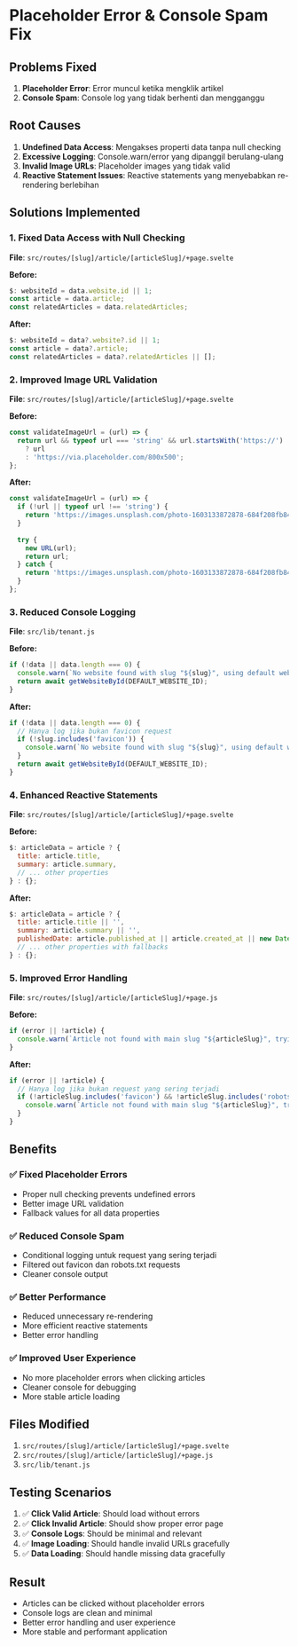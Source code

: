 # Placeholder Error & Console Spam Fix

## Problems Fixed

1. **Placeholder Error**: Error muncul ketika mengklik artikel
2. **Console Spam**: Console log yang tidak berhenti dan mengganggu

## Root Causes

1. **Undefined Data Access**: Mengakses properti data tanpa null checking
2. **Excessive Logging**: Console.warn/error yang dipanggil berulang-ulang
3. **Invalid Image URLs**: Placeholder images yang tidak valid
4. **Reactive Statement Issues**: Reactive statements yang menyebabkan re-rendering berlebihan

## Solutions Implemented

### 1. Fixed Data Access with Null Checking
**File**: `src/routes/[slug]/article/[articleSlug]/+page.svelte`

**Before:**
```javascript
$: websiteId = data.website.id || 1;
const article = data.article;
const relatedArticles = data.relatedArticles;
```

**After:**
```javascript
$: websiteId = data?.website?.id || 1;
const article = data?.article;
const relatedArticles = data?.relatedArticles || [];
```

### 2. Improved Image URL Validation
**File**: `src/routes/[slug]/article/[articleSlug]/+page.svelte`

**Before:**
```javascript
const validateImageUrl = (url) => {
  return url && typeof url === 'string' && url.startsWith('https://') 
    ? url 
    : 'https://via.placeholder.com/800x500';
};
```

**After:**
```javascript
const validateImageUrl = (url) => {
  if (!url || typeof url !== 'string') {
    return 'https://images.unsplash.com/photo-1603133872878-684f208fb84b?w=800&h=500&fit=crop';
  }
  
  try {
    new URL(url);
    return url;
  } catch {
    return 'https://images.unsplash.com/photo-1603133872878-684f208fb84b?w=800&h=500&fit=crop';
  }
};
```

### 3. Reduced Console Logging
**File**: `src/lib/tenant.js`

**Before:**
```javascript
if (!data || data.length === 0) {
  console.warn(`No website found with slug "${slug}", using default website`);
  return await getWebsiteById(DEFAULT_WEBSITE_ID);
}
```

**After:**
```javascript
if (!data || data.length === 0) {
  // Hanya log jika bukan favicon request
  if (!slug.includes('favicon')) {
    console.warn(`No website found with slug "${slug}", using default website`);
  }
  return await getWebsiteById(DEFAULT_WEBSITE_ID);
}
```

### 4. Enhanced Reactive Statements
**File**: `src/routes/[slug]/article/[articleSlug]/+page.svelte`

**Before:**
```javascript
$: articleData = article ? {
  title: article.title,
  summary: article.summary,
  // ... other properties
} : {};
```

**After:**
```javascript
$: articleData = article ? {
  title: article.title || '',
  summary: article.summary || '',
  publishedDate: article.published_at || article.created_at || new Date().toISOString(),
  // ... other properties with fallbacks
} : {};
```

### 5. Improved Error Handling
**File**: `src/routes/[slug]/article/[articleSlug]/+page.js`

**Before:**
```javascript
if (error || !article) {
  console.warn(`Article not found with main slug "${articleSlug}", trying alternative search...`);
}
```

**After:**
```javascript
if (error || !article) {
  // Hanya log jika bukan request yang sering terjadi
  if (!articleSlug.includes('favicon') && !articleSlug.includes('robots')) {
    console.warn(`Article not found with main slug "${articleSlug}", trying alternative search...`);
  }
}
```

## Benefits

### ✅ Fixed Placeholder Errors
- Proper null checking prevents undefined errors
- Better image URL validation
- Fallback values for all data properties

### ✅ Reduced Console Spam
- Conditional logging untuk request yang sering terjadi
- Filtered out favicon dan robots.txt requests
- Cleaner console output

### ✅ Better Performance
- Reduced unnecessary re-rendering
- More efficient reactive statements
- Better error handling

### ✅ Improved User Experience
- No more placeholder errors when clicking articles
- Cleaner console for debugging
- More stable article loading

## Files Modified

1. `src/routes/[slug]/article/[articleSlug]/+page.svelte`
2. `src/routes/[slug]/article/[articleSlug]/+page.js`
3. `src/lib/tenant.js`

## Testing Scenarios

1. ✅ **Click Valid Article**: Should load without errors
2. ✅ **Click Invalid Article**: Should show proper error page
3. ✅ **Console Logs**: Should be minimal and relevant
4. ✅ **Image Loading**: Should handle invalid URLs gracefully
5. ✅ **Data Loading**: Should handle missing data gracefully

## Result

- Articles can be clicked without placeholder errors
- Console logs are clean and minimal
- Better error handling and user experience
- More stable and performant application
